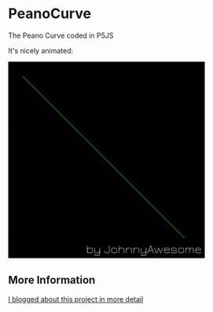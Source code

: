 # PeanoCurve
The Peano Curve coded in P5JS

It's nicely animated:

![PeanoCurve](https://github.com/johnnyawesome/PeanoCurve/blob/master/PeanoCurve/DemoImage/PeanoCurve.gif)

## More Information

[I blogged about this project in more detail](https://breaksome.tech/coding-a-peano-curve-in-p5js-using-l-systems/)
